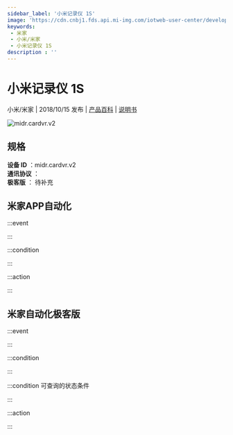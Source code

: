 ```yaml
---
sidebar_label: '小米记录仪 1S'
image: 'https://cdn.cnbj1.fds.api.mi-img.com/iotweb-user-center/developer_16790475756175Skh1ni1.png?GalaxyAccessKeyId=AKVGLQWBOVIRQ3XLEW&Expires=9223372036854775807&Signature=wbzwkW8AsMOEMRZJ4apq92Pr36s='
keywords: 
 - 米家
 - 小米/米家
 - 小米记录仪 1S
description : ''
---
```

# 小米记录仪 1S

小米/米家 | 2018/10/15 发布 | [产品百科](https://home.mi.com/webapp/content/baike/product/index.html?model=midr.cardvr.v2/) | [说明书](https://home.mi.com/views/introduction.html?model=midr.cardvr.v2&region=cn)

![midr.cardvr.v2](https://cdn.cnbj1.fds.api.mi-img.com/iotweb-user-center/developer_16790475756175Skh1ni1.png?GalaxyAccessKeyId=AKVGLQWBOVIRQ3XLEW&Expires=9223372036854775807&Signature=wbzwkW8AsMOEMRZJ4apq92Pr36s=)

## 规格  
> 
**设备 ID** ：midr.cardvr.v2  
**通讯协议** ：  
**极客版**  ： 待补充 


## 米家APP自动化  

:::event  

:::

:::condition  

:::

:::action   

:::

## 米家自动化极客版  

:::event  

:::

:::condition  

:::

:::condition 可查询的状态条件  

:::

:::action  

:::

        
